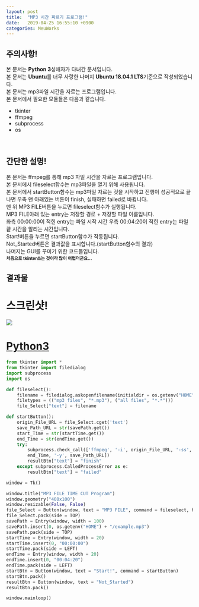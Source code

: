 ```yaml
---
layout: post
title:  "MP3 시간 짜르기 프로그램!"
date:   2019-04-25 16:55:10 +0900
categories: MeuWorks
---
```


## 주의사항!
본 문서는 <b>Python 3</b>성애자가 다녀간 문서입니다.<br>
본 문서는 <b>Ubuntu</b>를 너무 사랑한 나머지 <b>Ubuntu 18.04.1 LTS</b>기준으로 작성되었습니다.<br>
본 문서는 mp3파일 시간을 자르는 프로그램입니다.<br>
본 문서에서 필요한 모듈들은 다음과 같습니다.<br>
* tkinter
* ffmpeg
* subprocess
* os
<br>

## 간단한 설명!
본 문서는 ffmpeg를 통해 mp3 파일 시간을 자르는 프로그램입니다.<br>
본 문서에서 fileselect함수는 mp3파일을 열기 위해 사용됩니다.<br>
본 문서에서 startButton함수는 mp3파일 자르는 것을 시작하고 진행이 성공적으로 끝나면 우측 맨 아래있는 버튼이 finish, 실패하면 failed로 바뀝니다.<br>
맨 위 MP3 FILE버튼을 누르면 fileselect함수가 실행됩니다.<br>
MP3 FILE아래 있는 entry는 저장할 경로 + 저장할 파일 이름입니다.<br>
좌측 00:00:00이 적힌 entry는 파일 시작 시간 우측 00:04:20이 적힌 entry는 파일 끝 시간을 알리는 시간입니다.<br>
Start!버튼을 누르면 startButton함수가 작동됩니다.<br>
Not_Started버튼은 결과값을 표시합니다.(startButton함수의 결과)<br>
나머지는 GUI를 꾸미기 위한 코드들입니다.<br>
<sub><b>처음으로 tkinter쓰는 것이라 많이 어렵더군요...</b></sub>


## 결과물
# 스크린샷!
<img src="https://bitbucket.org/hong9802/mp3_time_cut/raw/09859daca3957736453983e2c51fd704e01c45f6/screenshot.png"><br>
# <a href="https://bitbucket.org/hong9802/mp3_time_cut/src/master/main.py">Python3</a>
```py
from tkinter import *
from tkinter import filedialog
import subprocess
import os

def fileselect():
    filename = filedialog.askopenfilename(initialdir = os.getenv("HOME"), title = "Select File",
    filetypes = (("mp3 files", "*.mp3"), ("all files", "*.*")))
    file_Select["text"] = filename

def startButton():
    origin_File_URL = file_Select.cget('text')
    save_Path_URL = str(savePath.get())
    start_Time = str(startTime.get())
    end_Time = str(endTime.get())
    try:
        subprocess.check_call(['ffmpeg', '-i', origin_File_URL, '-ss', start_Time, '-to',
        end_Time, '-y', save_Path_URL])
        resultBtn["text"] = "finish"
    except subprocess.CalledProcessError as e:
        resultBtn["text"] = "failed"

window = Tk()

window.title("MP3 FILE TIME CUT Program")
window.geometry("400x100")
window.resizable(False, False)
file_Select = Button(window, text = "MP3 FILE", command = fileselect, height = 1, width = 100)
file_Select.pack(side = TOP)
savePath = Entry(window, width = 100)
savePath.insert(0, os.getenv("HOME") + "/example.mp3")
savePath.pack(side = TOP)
startTime = Entry(window, width = 20)
startTime.insert(0, "00:00:00")
startTime.pack(side = LEFT)
endTime = Entry(window, width = 20)
endTime.insert(0, "00:04:20")
endTime.pack(side = LEFT)
startBtn = Button(window, text = "Start!", command = startButton)
startBtn.pack()
resultBtn = Button(window, text = "Not_Started")
resultBtn.pack()

window.mainloop()
```
